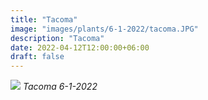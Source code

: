 ```yaml
---
title: "Tacoma"
image: "images/plants/6-1-2022/tacoma.JPG"
description: "Tacoma"
date: 2022-04-12T12:00:00+06:00
draft: false
---
```


![](plants/6-1-2022/tacoma.JPG)
*Tacoma 6-1-2022*
